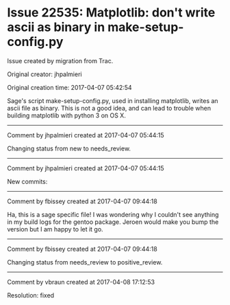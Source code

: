 # Issue 22535: Matplotlib: don't write ascii as binary in make-setup-config.py

Issue created by migration from Trac.

Original creator: jhpalmieri

Original creation time: 2017-04-07 05:42:54

Sage's script make-setup-config.py, used in installing matplotlib, writes an ascii file as binary. This is not a good idea, and can lead to trouble when building matplotlib with python 3 on OS X.



---

Comment by jhpalmieri created at 2017-04-07 05:44:15

Changing status from new to needs_review.


---

Comment by jhpalmieri created at 2017-04-07 05:44:15

New commits:


---

Comment by fbissey created at 2017-04-07 09:44:18

Ha, this is a sage specific file! I was wondering why I couldn't see anything in my build logs for the gentoo package. Jeroen would make you bump the version but I am happy to let it go.


---

Comment by fbissey created at 2017-04-07 09:44:18

Changing status from needs_review to positive_review.


---

Comment by vbraun created at 2017-04-08 17:12:53

Resolution: fixed
